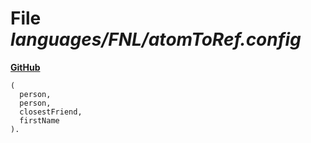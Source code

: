 # File _languages/FNL/atomToRef.config_
**[GitHub](https://github.com/softlang/yas/blob/master/languages/FNL/atomToRef.config)**
```
(
  person,
  person,
  closestFriend,
  firstName
).
```

